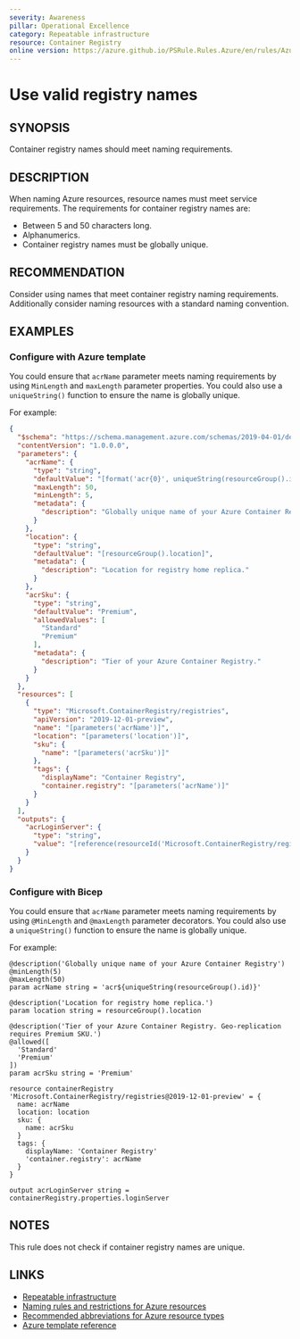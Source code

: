 ```yaml
---
severity: Awareness
pillar: Operational Excellence
category: Repeatable infrastructure
resource: Container Registry
online version: https://azure.github.io/PSRule.Rules.Azure/en/rules/Azure.ACR.Name/
---
```


# Use valid registry names

## SYNOPSIS

Container registry names should meet naming requirements.

## DESCRIPTION

When naming Azure resources, resource names must meet service requirements.
The requirements for container registry names are:

- Between 5 and 50 characters long.
- Alphanumerics.
- Container registry names must be globally unique.

## RECOMMENDATION

Consider using names that meet container registry naming requirements.
Additionally consider naming resources with a standard naming convention.

## EXAMPLES

### Configure with Azure template

You could ensure that `acrName` parameter meets naming requirements by using `MinLength` and `maxLength` parameter properties.
You could also use a `uniqueString()` function to ensure the name is globally unique.

For example:

```json
{
  "$schema": "https://schema.management.azure.com/schemas/2019-04-01/deploymentTemplate.json#",
  "contentVersion": "1.0.0.0",
  "parameters": {
    "acrName": {
      "type": "string",
      "defaultValue": "[format('acr{0}', uniqueString(resourceGroup().id))]",
      "maxLength": 50,
      "minLength": 5,
      "metadata": {
        "description": "Globally unique name of your Azure Container Registry"
      }
    },
    "location": {
      "type": "string",
      "defaultValue": "[resourceGroup().location]",
      "metadata": {
        "description": "Location for registry home replica."
      }
    },
    "acrSku": {
      "type": "string",
      "defaultValue": "Premium",
      "allowedValues": [
        "Standard"
        "Premium"
      ],
      "metadata": {
        "description": "Tier of your Azure Container Registry."
      }
    }
  },
  "resources": [
    {
      "type": "Microsoft.ContainerRegistry/registries",
      "apiVersion": "2019-12-01-preview",
      "name": "[parameters('acrName')]",
      "location": "[parameters('location')]",
      "sku": {
        "name": "[parameters('acrSku')]"
      },
      "tags": {
        "displayName": "Container Registry",
        "container.registry": "[parameters('acrName')]"
      }
    }
  ],
  "outputs": {
    "acrLoginServer": {
      "type": "string",
      "value": "[reference(resourceId('Microsoft.ContainerRegistry/registries', parameters('acrName'))).loginServer]"
    }
  }
}
```

### Configure with Bicep

You could ensure that `acrName` parameter meets naming requirements by using `@MinLength` and `@maxLength` parameter decorators.
You could also use a `uniqueString()` function to ensure the name is globally unique.

For example:

```bicep
@description('Globally unique name of your Azure Container Registry')
@minLength(5)
@maxLength(50)
param acrName string = 'acr${uniqueString(resourceGroup().id)}'

@description('Location for registry home replica.')
param location string = resourceGroup().location

@description('Tier of your Azure Container Registry. Geo-replication requires Premium SKU.')
@allowed([
  'Standard'
  'Premium'
])
param acrSku string = 'Premium'

resource containerRegistry 'Microsoft.ContainerRegistry/registries@2019-12-01-preview' = {
  name: acrName
  location: location
  sku: {
    name: acrSku
  }
  tags: {
    displayName: 'Container Registry'
    'container.registry': acrName
  }
}

output acrLoginServer string = containerRegistry.properties.loginServer
```

## NOTES

This rule does not check if container registry names are unique.

## LINKS

- [Repeatable infrastructure](https://learn.microsoft.com/azure/architecture/framework/devops/automation-infrastructure)
- [Naming rules and restrictions for Azure resources](https://docs.microsoft.com/azure/azure-resource-manager/management/resource-name-rules)
- [Recommended abbreviations for Azure resource types](https://docs.microsoft.com/azure/cloud-adoption-framework/ready/azure-best-practices/resource-abbreviations)
- [Azure template reference](https://docs.microsoft.com/azure/templates/microsoft.containerregistry/registries)
